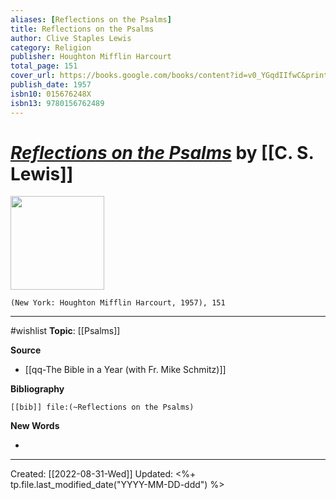 ```yaml
---
aliases: [Reflections on the Psalms]
title: Reflections on the Psalms
author: Clive Staples Lewis
category: Religion
publisher: Houghton Mifflin Harcourt
total_page: 151
cover_url: https://books.google.com/books/content?id=v0_YGqdIIfwC&printsec=frontcover&img=1&zoom=1&edge=curl&source=gbs_api
publish_date: 1957
isbn10: 015676248X
isbn13: 9780156762489
---
```

# *[Reflections on the Psalms]()* by [[C. S. Lewis]]
<img src="https://books.google.com/books/content?id=v0_YGqdIIfwC&printsec=frontcover&img=1&zoom=1&edge=curl&source=gbs_api" width=150>

`(New York: Houghton Mifflin Harcourt, 1957), 151`



--- 
#wishlist
**Topic**: [[Psalms]]

**Source**
- [[qq-The Bible in a Year (with Fr. Mike Schmitz)]]


**Bibliography**

```query
[[bib]] file:(~Reflections on the Psalms)
```
 

**New Words**

- 

---
Created: [[2022-08-31-Wed]]
Updated: <%+ tp.file.last_modified_date("YYYY-MM-DD-ddd") %>
